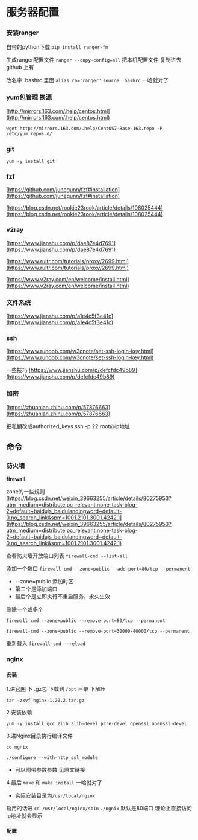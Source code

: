 # 服务器配置

### 安装ranger
自带的python下载
`pip install ranger-fm`

生成ranger配置文件
`ranger --copy-config=all` 
把本机配置文件 复制进去 github 上有


改名字
.bashrc 里面 `alias ra='ranger'` `source .bashrc` 一哈就对了

### yum包管理 换源
[http://mirrors.163.com/.help/centos.html](http://mirrors.163.com/.help/centos.html) 

`wget http://mirrors.163.com/.help/CentOS7-Base-163.repo -P /etc/yum.repos.d/`

### git
`yum -y install git`

### fzf
[https://github.com/junegunn/fzf#installation](https://github.com/junegunn/fzf#installation) 

[https://blog.csdn.net/rookie23rook/article/details/108025444](https://blog.csdn.net/rookie23rook/article/details/108025444) 


### v2ray
[https://www.jianshu.com/p/dae87e4d7691](https://www.jianshu.com/p/dae87e4d7691) 

[https://www.rultr.com/tutorials/proxy/2699.html](https://www.rultr.com/tutorials/proxy/2699.html) 

[https://www.v2ray.com/en/welcome/install.html](https://www.v2ray.com/en/welcome/install.html) 

### 文件系统
[https://www.jianshu.com/p/a1e4c5f3e41c](https://www.jianshu.com/p/a1e4c5f3e41c) 

### ssh
[https://www.runoob.com/w3cnote/set-ssh-login-key.html](https://www.runoob.com/w3cnote/set-ssh-login-key.html) 

一些技巧
[https://www.jianshu.com/p/defcfdc49b89](https://www.jianshu.com/p/defcfdc49b89) 


### 加密
[https://zhuanlan.zhihu.com/p/57876663](https://zhuanlan.zhihu.com/p/57876663) 

把私钥改成authorized_keys
ssh -p 22 root@ip地址

## 命令
### 防火墙
__firewall__ 

zone的一些规则
[https://blog.csdn.net/weixin_39663255/article/details/80275953?utm_medium=distribute.pc_relevant.none-task-blog-2~default~baidujs_baidulandingword~default-0.no_search_link&spm=1001.2101.3001.4242.1](https://blog.csdn.net/weixin_39663255/article/details/80275953?utm_medium=distribute.pc_relevant.none-task-blog-2~default~baidujs_baidulandingword~default-0.no_search_link&spm=1001.2101.3001.4242.1) 

查看防火墙开放端口列表
`firewall-cmd --list-all` 

添加一个端口
`firewall-cmd --zone=public --add-port=80/tcp --permanent` 

+ --zone=public 添加时区
+ 第二个是添加端口
+ 最后个是立即执行不重启服务，永久生效

删除一个或多个

`firewall-cmd --zone=public --remove-port=80/tcp --permanent` 

`firewall-cmd --zone=public --remove-port=30000-40000/tcp --permanent` 

重新载入
`firewall-cmd --reload` 

### nginx
#### 安装
1.进[官网](http://nginx.org/en/download.html) 下 .gz包 下载到 `/opt` 目录 下解压

`tar -zxvf nginx-1.20.2.tar.gz` 

2.安装依赖

`yum -y install gcc zlib zlib-devel pcre-devel openssl openssl-devel` 

3.进Nginx目录执行编译文件

`cd ngnix`

`./configure --with-http_ssl_module` 

+ 可以附带参数参数 见原文链接

4.最后 `make` 和 `make install` 一哈就对了

+ 实际安装目录为`/usr/local/nginx`

启用的话进 `cd /usr/local/nginx/sbin` `./ngnix` 默认是80端口 理论上直接访问ip地址就会显示

#### 配置

